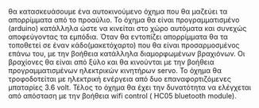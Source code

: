 θα κατασκευάσουμε ένα αυτοκινούμενο όχημα που θα μαζεύει τα απορρίμματα από το προαύλιο. Το όχημα θα είναι προγραμματισμένο (arduino) κατάλληλα ώστε να κινείται στο χώρο αυτόματα και συνεχώς αποφεύγοντας τα εμπόδια. Όταν θα εντοπίζει απορρίμματα  θα τα τοποθετεί σε έναν κάδο(μακετόχαρτο)  που θα είναι προσαρμοσμένος επάνω του,  με την βοήθεια κατάλληλα διαμορφωμένων βραχιόνων. Οι βραχίονες θα είναι από ξύλο και θα κινούνται με την βοήθεια  προγραμματισμένων ηλεκτρικών κινητήρων servo. Το όχημα θα τροφοδοτείται με ηλεκτρική ενέργεια από δυο επαναφορτιζόμενες μπαταρίες 3.6 volt. Τέλος το όχημα θα έχει την δυνατότητα να ελέγχεται από απόσταση με την βοήθεια wifi control ( HC05 bluetooth module).
